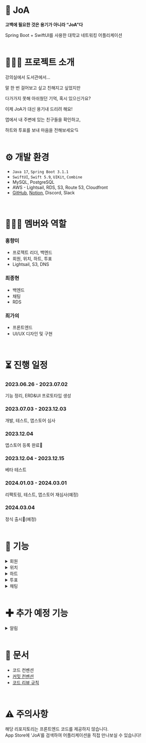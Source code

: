 # **💌 JoA**

**고백에 필요한 것은 용기가 아니라 “JoA”다**

Spring Boot + SwiftUI를 사용한 대학교 네트워킹 어플리케이션
<br>
<br>

# **💁🏻‍♀️ 프로젝트 소개**

강의실에서 도서관에서…

말 한 번 걸어보고 싶고 친해지고 싶었지만

다가가지 못해 아쉬웠던 기억, 혹시 있으신가요?

이제 JoA가 대신 용기내 드리려 해요!

앱에서 내 주변에 있는 친구들을 확인하고,

하트와 투표를 보내 마음을 전해보세요💘
<br>
<br>

# **⚙️ 개발 환경**

- `Java 17`, `Spring Boot 3.1.1`
- `SwiftUI`, `Swift 5.9`, `UIKit`, `Combine`
- MySQL, PostgreSQL
- AWS - Lightsail, RDS, S3, Route 53, Cloudfront
- [GitHub](https://github.com/hongkikii/JoA-2023-2), [Notion](https://www.notion.so/JoA-71b845898d3846d4a5a44578ded0d62e?pvs=21), Discord, Slack
<br>

# **👩‍👧‍👦 멤버와 역할**

### 홍향미
  - 프로젝트 리더, 백엔드
  - 회원, 위치, 하트, 투표
  - Lightsail, S3, DNS
### 최종현
  - 백엔드
  - 채팅
  - RDS
### 최가의
  - 프론트엔드
  - UI/UX 디자인 및 구현
<br>

# **⏳ 진행 일정**

### 2023.06.26 - 2023.07.02

기능 정리, ERD&UI 프로토타입 생성

### 2023.07.03 - 2023.12.03

개발, 테스트, 앱스토어 심사

### 2023.12.04

앱스토어 등록 완료🥳

### 2023.12.04 - 2023.12.15

베타 테스트

### 2024.01.03 - 2024.03.01

리팩토링, 테스트, 앱스토어 재심사(예정)

### 2024.03.04

정식 출시🥳(예정)
<br>
<br>

# **🚀 기능**

<details>
<summary>회원</summary>
<div markdown="1">

## 회원

### 계정 생성

1. [서버에서 학교 웹메일로 전송한 인증번호를 통해 해당 학교의 학생인지를 검증한다.](https://github.com/hongkikii/JoA-2023-2/blob/main/src/main/java/com/mjuAppSW/joA/domain/member/controller/CertifyApiController.java)
2. [아이디 중복 검증, 아이디/비밀번호 유효성 검증을 거쳐 회원 가입을 완료한다.](https://github.com/hongkikii/JoA-2023-2/blob/main/src/main/java/com/mjuAppSW/joA/domain/member/controller/JoinApiController.java)

### [계정 관리](https://github.com/hongkikii/JoA-2023-2/blob/main/src/main/java/com/mjuAppSW/joA/domain/member/controller/AccountApiController.java)

1. 사용자는 아이디, 비밀번호를 통해 로그인 할 수 있다.
2. 아이디를 잊어버렸을 시, 학교 웹메일로 아이디를 전송받을 수 있다.
3. 비밀번호를 잊어버렸을 시, 학교 웹메일로 임시 비밀번호를 전송받아 사용할 수 있다.
4. 사용자는 로그아웃을 할 수 있다.
5. 사용자는 탈퇴를 할 수 있다.

### [회원 정보](https://github.com/hongkikii/JoA-2023-2/blob/main/src/main/java/com/mjuAppSW/joA/domain/member/controller/InfoApiController.java)

1. 사용자는 프로필 사진을 변경하거나 삭제할 수 있다.
2. 사용자는 한 줄 소개를 변경하거나 삭제할 수 있다.
3. 사용자는 계정 정보와 획득한 투표, 하트에 관한 정보를 확인할 수 있다.

### [회원 정지](https://github.com/hongkikii/JoA-2023-2/blob/main/src/main/java/com/mjuAppSW/joA/domain/member/service/StatusService.java)

1. 사용자는 5회 신고될 시 1일 계정 정지에 처해진다.
2. 사용자는 10회 신고될 시 7일 계정 정지에 처해진다.
3. 사용자는 15회 신고될 시 계정 영구 정지에 처해진다.
4. 영구 정지된 계정은 재가입이 불가능하다.

</div>
</details>

<details>
<summary>위치</summary>
<div markdown="1">

## 위치

### [위치 업데이트](https://github.com/hongkikii/JoA-2023-2/blob/main/src/main/java/com/mjuAppSW/joA/geography/location/controller/LocationApiController.java)

1. 사용자는 10m 이동할 때마다 자동으로 위치를 서버로 전송하고, 사용자의 위치는 업데이트 된다.
2. 사용자는 자신이 원하는 때 위치 업데이트를 할 수 있다.

### 주변 친구 목록

1. [사용자는 학교 내에 위치할 시 주변 친구 목록을 불러올 수 있다.](https://github.com/hongkikii/JoA-2023-2/blob/main/src/main/java/com/mjuAppSW/joA/geography/location/controller/LocationApiController.java)
2. [사용자는 주변 친구 목록에서 보고 싶지 않은 사용자를 차단할 수 있다.](https://github.com/hongkikii/JoA-2023-2/blob/main/src/main/java/com/mjuAppSW/joA/geography/block/controller/BlockApiController.java)

</div>
</details>

<details>
<summary>하트</summary>
<div markdown="1">

## 하트

### [하트 전송](https://github.com/hongkikii/JoA-2023-2/blob/main/src/main/java/com/mjuAppSW/joA/domain/heart/controller/HeartApiController.java)

1. 사용자는 익명 혹은 실명으로 다른 사용자에게 매일 한 번 하트를 보낼 수 있다.
</div>
</details>

<details>
<summary>투표</summary>
<div markdown="1">

## 투표

### 투표 전송

1. [사용자는 다른 사용자에게 카테고리별로 매일 한 번 투표할 수 있다.](https://github.com/hongkikii/JoA-2023-2/blob/main/src/main/java/com/mjuAppSW/joA/domain/vote/controller/VoteApiController.java)
2. 투표 전송 시 코멘트를 첨부할 수 있다.
3. [투표 수신자는 투표를 신고할 수 있다.](https://github.com/hongkikii/JoA-2023-2/blob/main/src/main/java/com/mjuAppSW/joA/domain/voteReport/controller/VoteReportApiController.java)
</div>
</details>

<details>
<summary>채팅</summary>
<div markdown="1">

...

</div>
</details>

<br>

# **✚ 추가 예정 기능**

<details>
<summary>알림</summary>
<div markdown="1">

### **기획 의도**

- 하트, 투표, 채팅을 보냈을 때 알림 기능이 있을 시 사용자들 간의 더욱 빠른 소통이 가능할 것으로 예측
- 실시간 소통은 더욱 활발한 기능 사용으로 이어질 것
- 뿐만 아니라 사용자들의 어플리케이션 사용 만족도를 높일 것이라 예상
- 위와 같은 이유로 알림 기능이 필요하다 판단

### **사용 기술**

- FCM, APNs(Apple Push Notification Service)

### **담당자**

- 최종현, 최가의

### **진행 시기**

- 3월 내 구현 후 즉시 도입 예정

</div>
</details>

<br>

# 📄 문서

- 코드 컨벤션
- [커밋 컨벤션](https://velog.io/@rladpwl0512/Git-commit-%EB%A9%94%EC%8B%9C%EC%A7%80-%EC%BB%A8%EB%B2%A4%EC%85%98)
- [코드 리뷰 규칙](https://github.com/hongkikii/document/blob/main/guideline/%EC%BD%94%EB%93%9C_%EB%A6%AC%EB%B7%B0_%EA%B0%80%EC%9D%B4%EB%93%9C%EB%9D%BC%EC%9D%B8.md)

<br>

# ⚠️ 주의사항
해당 리포지토리는 프론트엔드 코드를 제공하지 않습니다.  
App Store에 ‘JoA’를 검색하여 어플리케이션을 직접 만나보실 수 있습니다!
